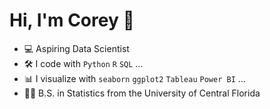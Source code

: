 # Hi, I'm Corey 👋

- 💻 Aspiring Data Scientist
- 🛠️ I code with ```Python``` ```R``` ```SQL``` ...
- 📊 I visualize with ```seaborn``` ```ggplot2``` ```Tableau``` ```Power BI``` ...
- 👨‍🎓 B.S. in Statistics from the University of Central Florida

